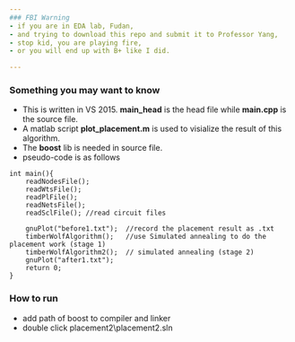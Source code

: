 ```yaml
---
### FBI Warning
- if you are in EDA lab, Fudan, 
- and trying to download this repo and submit it to Professor Yang, 
- stop kid, you are playing fire, 
- or you will end up with B+ like I did.

---
```

### Something you may want to know

- This is written in VS 2015. **main_head** is the head file while **main.cpp** is the source file.
- A matlab script **plot_placement.m** is used to visialize the result of this algorithm.
- The **boost** lib is needed in source file.
- pseudo-code is as follows
```
int main(){
	readNodesFile();
	readWtsFile();
	readPlFile();
	readNetsFile();
	readSclFile(); //read circuit files

	gnuPlot("before1.txt");  //record the placement result as .txt
	timberWolfAlgorithm();   //use Simulated annealing to do the placement work (stage 1)
	timberWolfAlgorithm2();  // simulated annealing (stage 2)
	gnuPlot("after1.txt"); 
	return 0;
}

```

### How to run
- add path of boost to compiler and linker  
- double click placement2\placement2.sln
